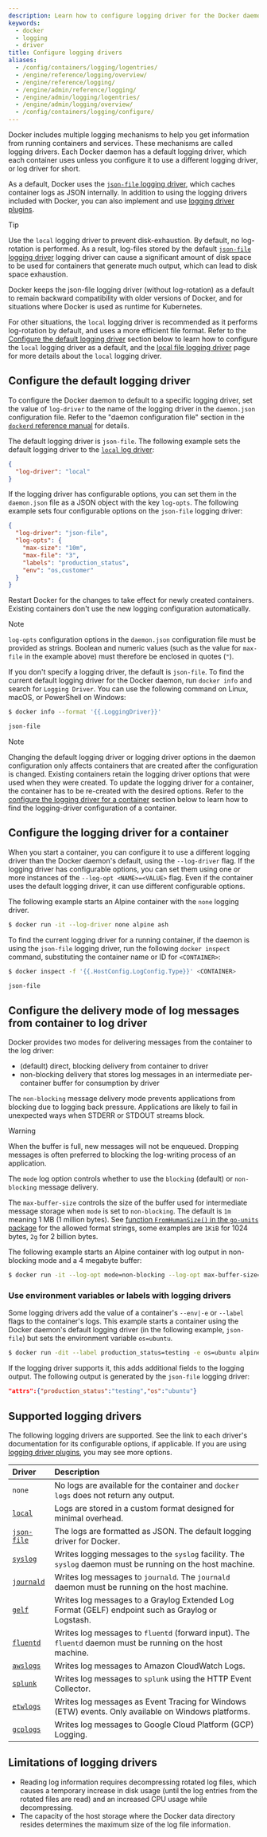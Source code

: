 ```yaml
---
description: Learn how to configure logging driver for the Docker daemon
keywords:
  - docker
  - logging
  - driver
title: Configure logging drivers
aliases:
  - /config/containers/logging/logentries/
  - /engine/reference/logging/overview/
  - /engine/reference/logging/
  - /engine/admin/reference/logging/
  - /engine/admin/logging/logentries/
  - /engine/admin/logging/overview/
  - /config/containers/logging/configure/
---
```


Docker includes multiple logging mechanisms to help you get information from
running containers and services. These mechanisms are called logging drivers.
Each Docker daemon has a default logging driver, which each container uses
unless you configure it to use a different logging driver, or log driver for
short.

As a default, Docker uses the [`json-file` logging driver](drivers/json-file.md), which
caches container logs as JSON internally. In addition to using the logging drivers
included with Docker, you can also implement and use [logging driver plugins](plugins.md).

> [!TIP]
>
> Use the `local` logging driver to prevent disk-exhaustion. By default, no log-rotation is performed. As a result, log-files stored by the
> default [`json-file` logging driver](drivers/json-file.md) logging driver can cause
> a significant amount of disk space to be used for containers that generate much
> output, which can lead to disk space exhaustion.
>
> Docker keeps the json-file logging driver (without log-rotation) as a default
> to remain backward compatibility with older versions of Docker, and for situations
> where Docker is used as runtime for Kubernetes.
>
> For other situations, the `local` logging driver is recommended as it performs
> log-rotation by default, and uses a more efficient file format. Refer to the
> [Configure the default logging driver](#configure-the-default-logging-driver)
> section below to learn how to configure the `local` logging driver as a default,
> and the [local file logging driver](drivers/local.md) page for more details about the
> `local` logging driver.

## Configure the default logging driver

To configure the Docker daemon to default to a specific logging driver, set the
value of `log-driver` to the name of the logging driver in the `daemon.json`
configuration file. Refer to the "daemon configuration file" section in the
[`dockerd` reference manual](/reference/cli/dockerd/#daemon-configuration-file)
for details.

The default logging driver is `json-file`. The following example sets the default
logging driver to the [`local` log driver](drivers/local.md):

```json
{
  "log-driver": "local"
}
```

If the logging driver has configurable options, you can set them in the
`daemon.json` file as a JSON object with the key `log-opts`. The following
example sets four configurable options on the `json-file` logging driver:

```json
{
  "log-driver": "json-file",
  "log-opts": {
    "max-size": "10m",
    "max-file": "3",
    "labels": "production_status",
    "env": "os,customer"
  }
}
```

Restart Docker for the changes to take effect for newly created containers.
Existing containers don't use the new logging configuration automatically.

> [!NOTE]
>
> `log-opts` configuration options in the `daemon.json` configuration file must
> be provided as strings. Boolean and numeric values (such as the value for
> `max-file` in the example above) must therefore be enclosed in quotes (`"`).

If you don't specify a logging driver, the default is `json-file`.
To find the current default logging driver for the Docker daemon, run
`docker info` and search for `Logging Driver`. You can use the following
command on Linux, macOS, or PowerShell on Windows:

```bash
$ docker info --format '{{.LoggingDriver}}'

json-file
```

> [!NOTE]
>
> Changing the default logging driver or logging driver options in the daemon
> configuration only affects containers that are created after the configuration
> is changed. Existing containers retain the logging driver options that were
> used when they were created. To update the logging driver for a container, the
> container has to be re-created with the desired options.
> Refer to the [configure the logging driver for a container](#configure-the-logging-driver-for-a-container)
> section below to learn how to find the logging-driver configuration of a
> container.

## Configure the logging driver for a container

When you start a container, you can configure it to use a different logging
driver than the Docker daemon's default, using the `--log-driver` flag. If the
logging driver has configurable options, you can set them using one or more
instances of the `--log-opt <NAME>=<VALUE>` flag. Even if the container uses the
default logging driver, it can use different configurable options.

The following example starts an Alpine container with the `none` logging driver.

```bash
$ docker run -it --log-driver none alpine ash
```

To find the current logging driver for a running container, if the daemon
is using the `json-file` logging driver, run the following `docker inspect`
command, substituting the container name or ID for `<CONTAINER>`:

```bash
$ docker inspect -f '{{.HostConfig.LogConfig.Type}}' <CONTAINER>

json-file
```

## Configure the delivery mode of log messages from container to log driver

Docker provides two modes for delivering messages from the container to the log
driver:

- (default) direct, blocking delivery from container to driver
- non-blocking delivery that stores log messages in an intermediate per-container buffer for consumption by driver

The `non-blocking` message delivery mode prevents applications from blocking due
to logging back pressure. Applications are likely to fail in unexpected ways when
STDERR or STDOUT streams block.

> [!WARNING]
>
> When the buffer is full, new messages will not be enqueued. Dropping messages is often preferred to blocking the
> log-writing process of an application.

The `mode` log option controls whether to use the `blocking` (default) or
`non-blocking` message delivery.

The `max-buffer-size` controls the size of the buffer used for
intermediate message storage when `mode` is set to `non-blocking`.
The default is `1m` meaning 1 MB (1 million bytes).
See [function `FromHumanSize()` in the `go-units` package](https://pkg.go.dev/github.com/docker/go-units#FromHumanSize) for the allowed format strings,
some examples are `1KiB` for 1024 bytes, `2g` for 2 billion bytes.

The following example starts an Alpine container with log output in non-blocking
mode and a 4 megabyte buffer:

```bash
$ docker run -it --log-opt mode=non-blocking --log-opt max-buffer-size=4m alpine ping 127.0.0.1
```

### Use environment variables or labels with logging drivers

Some logging drivers add the value of a container's `--env|-e` or `--label`
flags to the container's logs. This example starts a container using the Docker
daemon's default logging driver (in the following example, `json-file`) but
sets the environment variable `os=ubuntu`.

```bash
$ docker run -dit --label production_status=testing -e os=ubuntu alpine sh
```

If the logging driver supports it, this adds additional fields to the logging
output. The following output is generated by the `json-file` logging driver:

```json
"attrs":{"production_status":"testing","os":"ubuntu"}
```

## Supported logging drivers

The following logging drivers are supported. See the link to each driver's
documentation for its configurable options, if applicable. If you are using
[logging driver plugins](plugins.md), you may
see more options.

| Driver                              | Description                                                                                                 |
| :---------------------------------- | :---------------------------------------------------------------------------------------------------------- |
| `none`                              | No logs are available for the container and `docker logs` does not return any output.                       |
| [`local`](drivers/local.md)         | Logs are stored in a custom format designed for minimal overhead.                                           |
| [`json-file`](drivers/json-file.md) | The logs are formatted as JSON. The default logging driver for Docker.                                      |
| [`syslog`](drivers/syslog.md)       | Writes logging messages to the `syslog` facility. The `syslog` daemon must be running on the host machine.  |
| [`journald`](drivers/journald.md)   | Writes log messages to `journald`. The `journald` daemon must be running on the host machine.               |
| [`gelf`](drivers/gelf.md)           | Writes log messages to a Graylog Extended Log Format (GELF) endpoint such as Graylog or Logstash.           |
| [`fluentd`](drivers/fluentd.md)     | Writes log messages to `fluentd` (forward input). The `fluentd` daemon must be running on the host machine. |
| [`awslogs`](drivers/awslogs.md)     | Writes log messages to Amazon CloudWatch Logs.                                                              |
| [`splunk`](drivers/splunk.md)       | Writes log messages to `splunk` using the HTTP Event Collector.                                             |
| [`etwlogs`](drivers/etwlogs.md)     | Writes log messages as Event Tracing for Windows (ETW) events. Only available on Windows platforms.         |
| [`gcplogs`](drivers/gcplogs.md)     | Writes log messages to Google Cloud Platform (GCP) Logging.                                                 |

## Limitations of logging drivers

- Reading log information requires decompressing rotated log files, which causes
  a temporary increase in disk usage (until the log entries from the rotated
  files are read) and an increased CPU usage while decompressing.
- The capacity of the host storage where the Docker data directory resides
  determines the maximum size of the log file information.
